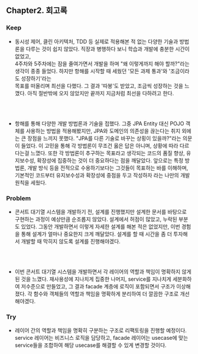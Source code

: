## Chapter2. 회고록

### Keep
- 동시성 제어, 클린 아키텍처, TDD 등 실제로 적용해본 적 없는 다양한 기술과 방법론을 다루는 것이 쉽지 않았다. 직장과 병행하다 보니 학습과 개발에 충분한 시간이 없었고,<br/>
4주차와 5주차에는 잠을 줄여가면서 개발을 하며 "왜 이렇게까지 해야 할까?"라는 생각이 종종 들었다. 하지만 항해를 시작할 때 세웠던 '모든 과제 통과'와 '조금이라도 성장하기'라는<br/>
목표를 떠올리며 최선을 다했다. 그 결과 '따봉'도 받았고, 조금씩 성장하는 것을 느꼈다. 아직 절반밖에 오지 않았지만 끝까지 지금처럼 최선을 다하려고 한다.
<br/>
<br/>

- 항해를 통해 다양한 개발 방법론과 기술을 접했다. 그중 JPA Entity 대신 POJO 객체를 사용하는 방법을 적용해봤지만, JPA와 도메인의 의존성을 끊는다는 취지 외에는 큰 장점을 느끼지 못했다. "JPA를 다른 기술로 바꾸는 상횡이 있을까?"라는 의문이 들었다. 이 고민을 통해 각 방법론이 무조건 옳은 답은 아니며, 상황에 따라 다르다는걸 느꼈다. 또한 각 방법론이 추구하는 목표라고 생각되는 코드의 품질 향상, 유지보수성, 확장성에 집중하는 것이 더 중요하다는 점을 깨달았다. 앞으로는 특정 방법론, 개발 방식 등을 전적으로 수용하기보다는 그것들이 목표하는 바를 이해하며, 기본적인 코드부터 유지보수성과 확장성에 중점을 두고 작성하자 라는 나만의 개발 원칙을 세웠다.

### Problem
-  콘서트 대기열 시스템을 개발하기 전, 설계를 진행했지만 설계한 문서를 바탕으로 구현하는 과정이 예상만큼 순조롭지 않았다. 설계에서 허점이 많았고, 누락된 부분도 있었다. 그동안 개발하면서 이렇게 자세한 설계를 해본 적은 없었지만, 이번 경험을 통해 설계가 얼마나 중요한지 크게 깨달았다. 설계를 할 때 시간을 좀 더 투자해서 개발할 때 막히지 않도록 설계를 진행해야겠다.
<br/>
<br/>

- 이번 콘서트 대기열 시스템을 개발하면서 각 레이어의 역할과 책임이 명확하지 않게 된 것을 느꼈다. 재사용성에 지나치게 집중한 나머지, service를 지나치게 세분화하여 저수준으로 만들었고, 그 결과 facade 계층에 로직이 포함되면서 구조가 이상해졌다. 각 함수와 객체들의 역할과 책임을 명확하게 분리하여 더 깔끔한 구조로 개선해야겠다.

### Try
-  레이어 간의 역할과 책임을 명확히 구분하는 구조로 리팩토링을 진행할 예정이다. service 레이어는 비즈니스 로직을 담당하고, facade 레이어는 usecase에 맞는 service들을 조합하여 해당 usecase를 해결할 수 있게 변경할 것이다. 